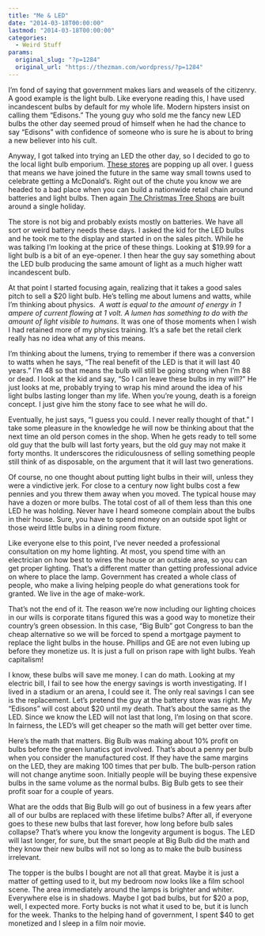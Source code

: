 ```yaml
---
title: "Me & LED"
date: "2014-03-18T00:00:00"
lastmod: "2014-03-18T00:00:00"
categories:
  - Weird Stuff
params:
  original_slug: "?p=1284"
  original_url: "https://thezman.com/wordpress/?p=1284"
---
```


I’m fond of saying that government makes liars and weasels of the
citizenry. A good example is the light bulb. Like everyone reading this,
I have used incandescent bulbs by default for my whole life. Modern
hipsters insist on calling them “Edisons.” The young guy who sold me the
fancy new LED bulbs the other day seemed proud of himself when he had
the chance to say “Edisons” with confidence of someone who is sure he is
about to bring a new believer into his cult.

Anyway, I got talked into trying an LED the other day, so I decided to
go to the local light bulb emporium. [These
stores](http://www.batteriesplus.com/) are popping up all over. I guess
that means we have joined the future in the same way small towns used to
celebrate getting a McDonald’s. Right out of the chute you know we are
headed to a bad place when you can build a nationwide retail chain
around batteries and light bulbs. Then again [The Christmas Tree
Shops](http://www.christmastreeshops.com/) are built around a single
holiday.

The store is not big and probably exists mostly on batteries. We have
all sort or weird battery needs these days. I asked the kid for the LED
bulbs and he took me to the display and started in on the sales pitch.
While he was talking I’m looking at the price of these things. Looking
at $19.99 for a light bulb is a bit of an eye-opener. I then hear the
guy say something about the LED bulb producing the same amount of light
as a much higher watt incandescent bulb.

At that point I started focusing again, realizing that it takes a good
sales pitch to sell a $20 light bulb. He’s telling me about lumens and
watts, while I’m thinking about physics.  *A watt is equal to the amount
of energy in 1 ampere of current flowing at 1 volt. A lumen has
something to do with the amount of light visible to humans.* It was one
of those moments when I wish I had retained more of my physics training.
It’s a safe bet the retail clerk really has no idea what any of this
means.

I’m thinking about the lumens, trying to remember if there was a
conversion to watts when he says, “The real benefit of the LED is that
it will last 40 years.” I’m 48 so that means the bulb will still be
going strong when I’m 88 or dead. I look at the kid and say, “So I can
leave these bulbs in my will?” He just looks at me, probably trying to
wrap his mind around the idea of his light bulbs lasting longer than my
life. When you’re young, death is a foreign concept. I just give him the
stony face to see what he will do.

Eventually, he just says, “I guess you could. I never really thought of
that.” I take some pleasure in the knowledge he will now be thinking
about that the next time an old person comes in the shop. When he gets
ready to tell some old guy that the bulb will last forty years, but the
old guy may not make it forty months. It underscores the ridiculousness
of selling something people still think of as disposable, on the
argument that it will last two generations.

Of course, no one thought about putting light bulbs in their will,
unless they were a vindictive jerk. For close to a century now light
bulbs cost a few pennies and you threw them away when you moved. The
typical house may have a dozen or more bulbs. The total cost of all of
them less than this one LED he was holding. Never have I heard someone
complain about the bulbs in their house. Sure, you have to spend money
on an outside spot light or those weird little bulbs in a dining room
fixture.

Like everyone else to this point, I’ve never needed a professional
consultation on my home lighting. At most, you spend time with an
electrician on how best to wires the house or an outside area, so you
can get proper lighting. That’s a different matter than getting
professional advice on where to place the lamp. Government has created a
whole class of people, who make a living helping people do what
generations took for granted. We live in the age of make-work.

That’s not the end of it. The reason we’re now including our lighting
choices in our wills is corporate titans figured this was a good way to
monetize their country’s green obsession. In this case, “Big Bulb” got
Congress to ban the cheap alternative so we will be forced to spend a
mortgage payment to replace the light bulbs in the house. Phillips and
GE are not even lubing up before they monetize us. It is just a full on
prison rape with light bulbs. Yeah capitalism!

I know, these bulbs will save me money. I can do math. Looking at my
electric bill, I fail to see how the energy savings is worth
investigating. If I lived in a stadium or an arena, I could see it. The
only real savings I can see is the replacement. Let’s pretend the guy at
the battery store was right. My “Edisons” will cost about $20 until my
death. That’s about the same as the LED. Since we know the LED will not
last that long, I’m losing on that score. In fairness, the LED’s will
get cheaper so the math will get better over time.

Here’s the math that matters. Big Bulb was making about 10% profit on
bulbs before the green lunatics got involved. That’s about a penny per
bulb when you consider the manufactured cost. If they have the same
margins on the LED, they are making 100 times that per bulb. The
bulb-person ration will not change anytime soon. Initially people will
be buying these expensive bulbs in the same volume as the normal bulbs.
Big Bulb gets to see their profit soar for a couple of years.

What are the odds that Big Bulb will go out of business in a few years
after all of our bulbs are replaced with these lifetime bulbs? After
all, if everyone goes to these new bulbs that last forever, how long
before bulb sales collapse? That’s where you know the longevity argument
is bogus. The LED will last longer, for sure, but the smart people at
Big Bulb did the math and they know their new bulbs will not so long as
to make the bulb business irrelevant.

The topper is the bulbs I bought are not all that great. Maybe it is
just a matter of getting used to it, but my bedroom now looks like a
film school scene. The area immediately around the lamps is brighter and
whiter. Everywhere else is in shadows. Maybe I got bad bulbs, but for
$20 a pop, well, I expected more. Forty bucks is not what it used to be,
but it is lunch for the week. Thanks to the helping hand of government,
I spent $40 to get monetized and I sleep in a film noir movie.
